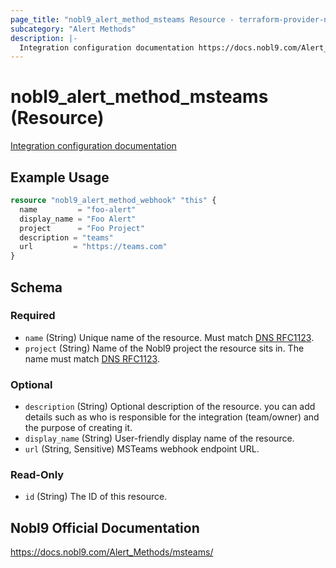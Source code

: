 ```yaml
---
page_title: "nobl9_alert_method_msteams Resource - terraform-provider-nobl9"
subcategory: "Alert Methods"
description: |-
  Integration configuration documentation https://docs.nobl9.com/Alert_Methods/ms-teams
---
```


# nobl9_alert_method_msteams (Resource)

[Integration configuration documentation](https://docs.nobl9.com/Alert_Methods/ms-teams)

## Example Usage

```terraform
resource "nobl9_alert_method_webhook" "this" {
  name         = "foo-alert"
  display_name = "Foo Alert"
  project      = "Foo Project"
  description = "teams"
  url		  = "https://teams.com"
}
```

<!-- schema generated by tfplugindocs -->
## Schema

### Required

- `name` (String) Unique name of the resource. Must match [DNS RFC1123](https://kubernetes.io/docs/concepts/overview/working-with-objects/names/#names).
- `project` (String) Name of the Nobl9 project the resource sits in. The name must match [DNS RFC1123](https://kubernetes.io/docs/concepts/overview/working-with-objects/names/#names).

### Optional

- `description` (String) Optional description of the resource. you can add details such as who is responsible for the integration (team/owner) and the purpose of creating it.
- `display_name` (String) User-friendly display name of the resource.
- `url` (String, Sensitive) MSTeams webhook endpoint URL.

### Read-Only

- `id` (String) The ID of this resource.

## Nobl9 Official Documentation

https://docs.nobl9.com/Alert_Methods/msteams/
